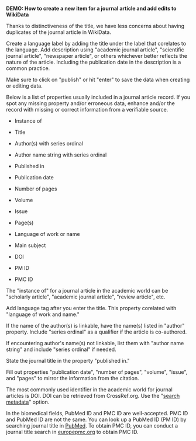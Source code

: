 **DEMO: How to create a new item for a journal article and add edits to
WikiData**

Thanks to distinctiveness of the title, we have less concerns about
having duplicates of the journal article in WikiData.

Create a language label by adding the title under the label that
corelates to the language. Add description using "academic journal
article", "scientific journal article", "newspaper article", or others
whichever better reflects the nature of the article. Including the
publication date in the description is a common practice.

Make sure to click on "publish" or hit "enter" to save the data when
creating or editing data.

Below is a list of properties usually included in a journal article
record. If you spot any missing property and/or erroneous data, enhance
and/or the record with missing or correct information from a verifiable
source.

-   Instance of

-   Title

-   Author(s) with series ordinal

-   Author name string with series ordinal

-   Published in

-   Publication date

-   Number of pages

-   Volume

-   Issue

-   Page(s)

-   Language of work or name

-   Main subject

-   DOI

-   PM ID

-   PMC ID

The "instance of" for a journal article in the academic world can be
"scholarly article", "academic journal article", "review article", etc.

Add language tag after you enter the title. This property corelated with
"language of work and name."

If the name of the author(s) is linkable, have the name(s) listed in
"author" property. Include "series ordinal" as a qualifier if the
article is co-authored.

If encountering author's name(s) not linkable, list them with "author
name string" and include "series ordinal" if needed.

State the journal title in the property "published in."

Fill out properties "publication date", "number of pages", "volume",
"issue", and "pages" to mirror the information from the citation.

The most commonly used identifier in the academic world for journal
articles is DOI. DOI can be retrieved from CrossRef.org. Use the
"[search metadata](https://search.crossref.org/?from_ui=yes&q=metadata)"
option.

In the biomedical fields, PubMed ID and PMC ID are well-accepted. PMC ID
and PubMed ID are not the same. You can look up a PubMed ID (PM ID) by
searching journal title in [PubMed](https://pubmed.ncbi.nlm.nih.gov/).
To obtain PMC ID, you can conduct a journal title search in
[europepmc.org](https://europepmc.org/) to obtain PMC ID.
